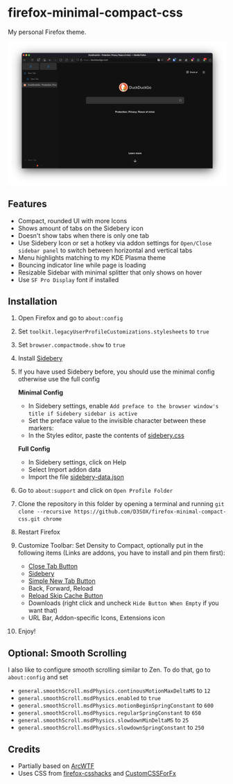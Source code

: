 # firefox-minimal-compact-css

My personal Firefox theme.

![Screenshot](./screenshot.png)

## Features

- Compact, rounded UI with more Icons
- Shows amount of tabs on the Sidebery icon
- Doesn't show tabs when there is only one tab
- Use Sidebery Icon or set a hotkey via addon settings for `Open/Close sidebar panel` to switch between horizontal and vertical tabs
- Menu highlights matching to my KDE Plasma theme
- Bouncing indicator line while page is loading
- Resizable Sidebar with minimal splitter that only shows on hover
- Use `SF Pro Display` font if installed

## Installation

1. Open Firefox and go to `about:config`
2. Set `toolkit.legacyUserProfileCustomizations.stylesheets` to `true`
3. Set `browser.compactmode.show` to `true`
4. Install [Sidebery](https://addons.mozilla.org/firefox/addon/sidebery/)
5. If you have used Sidebery before, you should use the minimal config otherwise use the full config

   **Minimal Config**
   - In Sidebery settings, enable `Add preface to the browser window's title if Sidebery sidebar is active`
   - Set the preface value to the invisible character between these markers: **`​`**
   - In the Styles editor, paste the contents of [sidebery.css](./sidebery.css)

   **Full Config**
   - In Sidebery settings, click on Help
   - Select Import addon data
   - Import the file [sidebery-data.json](./sidebery-data.json)
7. Go to `about:support` and click on `Open Profile Folder`
8. Clone the repository in this folder by opening a terminal and running `git clone --recursive https://github.com/D3SOX/firefox-minimal-compact-css.git chrome`
9. Restart Firefox
10. Customize Toolbar: Set Density to Compact, optionally put in the following items (Links are addons, you have to install and pin them first):
    - [Close Tab Button](https://addons.mozilla.org/firefox/addon/close-the-tab-button/)
    - [Sidebery](https://addons.mozilla.org/firefox/addon/sidebery/)
    - [Simple New Tab Button](https://addons.mozilla.org/firefox/addon/simple-new-tab-button/)
    - Back, Forward, Reload
    - [Reload Skip Cache Button](https://addons.mozilla.org/firefox/addon/reload-skip-cache-button/)
    - Downloads (right click and uncheck `Hide Button When Empty` if you want that)
    - URL Bar, Addon-specific Icons, Extensions icon
11. Enjoy!

## Optional: Smooth Scrolling

I also like to configure smooth scrolling similar to Zen.
To do that, go to `about:config` and set

- `general.smoothScroll.msdPhysics.continousMotionMaxDeltaMS` to `12`
- `general.smoothScroll.msdPhysics.enabled` to `true`
- `general.smoothScroll.msdPhysics.motionBeginSpringConstant` to `600`
- `general.smoothScroll.msdPhysics.regularSpringConstant` to `650`
- `general.smoothScroll.msdPhysics.slowdownMinDeltaMS` to `25`
- `general.smoothScroll.msdPhysics.slowdownSpringConstant` to `250`

## Credits

- Partially based on [ArcWTF](https://github.com/KiKaraage/ArcWTF)
- Uses CSS from [firefox-csshacks](https://github.com/MrOtherGuy/firefox-csshacks) and [CustomCSSForFx](https://github.com/Aris-t2/CustomCSSForFx)